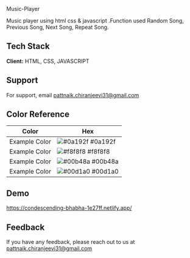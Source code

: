 Music-Player

Music player using html css & javascript .Function used 
Random Song,
Previous Song,
Next Song,
Repeat Song.


## Tech Stack

**Client:** HTML, CSS, JAVASCRIPT


  
## Support

For support, email pattnaik.chiranjeevi31@gmail.com 

  ## Color Reference

| Color             | Hex                                                                |
| ----------------- | ------------------------------------------------------------------ |
| Example Color | ![#0a192f](https://via.placeholder.com/10/0a192f?text=+) #0a192f |
| Example Color | ![#f8f8f8](https://via.placeholder.com/10/f8f8f8?text=+) #f8f8f8 |
| Example Color | ![#00b48a](https://via.placeholder.com/10/00b48a?text=+) #00b48a |
| Example Color | ![#00d1a0](https://via.placeholder.com/10/00b48a?text=+) #00d1a0 |


## Demo

https://condescending-bhabha-1e27ff.netlify.app/

  
## Feedback

If you have any feedback, please reach out to us at pattnaik.chiranjeevi31@gmail.com

